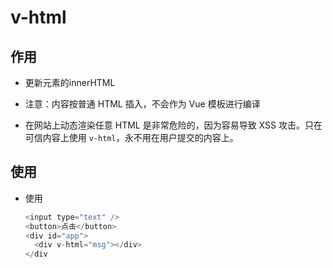 # v-html

## 作用

*   更新元素的innerHTML

*   注意：内容按普通 HTML 插入，不会作为 Vue 模板进行编译

*   在网站上动态渲染任意 HTML 是非常危险的，因为容易导致 XSS 攻击。只在可信内容上使用 `v-html`，永不用在用户提交的内容上。

## 使用

*   使用

    ```javascript
    <input type="text" />
    <button>点击</button>
    <div id="app">
      <div v-html="msg"></div>
    </div
    ```
